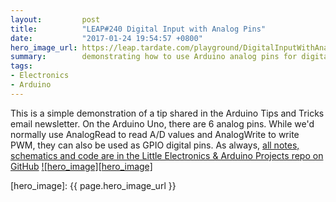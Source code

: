 ```yaml
---
layout:         post
title:          "LEAP#240 Digital Input with Analog Pins"
date:           "2017-01-24 19:54:57 +0800"
hero_image_url: https://leap.tardate.com/playground/DigitalInputWithAnalogPins/assets/DigitalInputWithAnalogPins_build.jpg
summary:        demonstrating how to use Arduino analog pins for digital input and output
tags:
- Electronics
- Arduino
---
```


This is a simple demonstration of a tip shared in the Arduino Tips and Tricks email newsletter.
On the Arduino Uno, there are 6 analog pins. While we'd normally use AnalogRead to read A/D values and
AnalogWrite to write PWM, they can also be used as GPIO digital pins.
As always, [all notes, schematics and code are in the Little Electronics & Arduino Projects repo on GitHub][project]
[![hero_image][hero_image]][project]

[leap]: https://leap.tardate.com
[project]: https://github.com/tardate/LittleArduinoProjects/blob/master/playground/DigitalInputWithAnalogPins
[hero_image]: {{ page.hero_image_url }}
